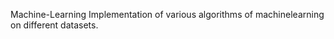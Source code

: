  Machine-Learning
 Implementation of various algorithms of machinelearning on different datasets.
 
